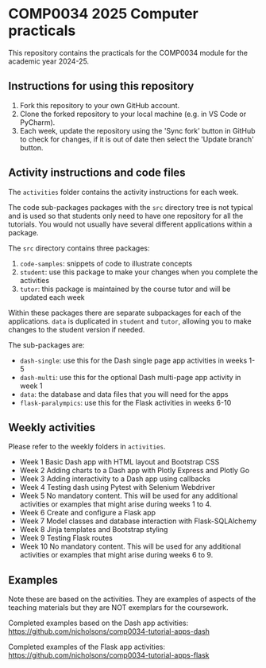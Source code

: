# COMP0034 2025 Computer practicals

This repository contains the practicals for the COMP0034 module for the academic year 2024-25.

## Instructions for using this repository

1. Fork this repository to your own GitHub account.
2. Clone the forked repository to your local machine (e.g. in VS Code or PyCharm).
3. Each week, update the repository using the 'Sync fork' button in GitHub to check for changes, if it is out of date
   then select the 'Update branch' button.

## Activity instructions and code files

The `activities` folder contains the activity instructions for each week.

The code sub-packages packages with the `src` directory tree is not typical and is used so that students only need to
have one repository for all the tutorials. You would not usually have several different applications within a package.

The `src` directory contains three packages:

1. `code-samples`: snippets of code to illustrate concepts
2. `student`: use this package to make your changes when you complete the activities
3. `tutor`: this package is maintained by the course tutor and will be updated each week

Within these packages there are separate subpackages for each of the applications. `data` is duplicated in `student` and
`tutor`, allowing you to make changes to the student version if needed.

The sub-packages are:

- `dash-single`: use this for the Dash single page app activities in weeks 1-5
- `dash-multi`: use this for the optional Dash multi-page app activity in week 1
- `data`: the database and data files that you will need for the apps
- `flask-paralympics`: use this for the Flask activities in weeks 6-10

## Weekly activities

Please refer to the weekly folders in `activities`.

- Week 1 Basic Dash app with HTML layout and Bootstrap CSS
- Week 2 Adding charts to a Dash app with Plotly Express and Plotly Go
- Week 3 Adding interactivity to a Dash app using callbacks
- Week 4 Testing dash using Pytest with Selenium Webdriver
- Week 5 No mandatory content. This will be used for any additional activities or examples that might arise during weeks
  1 to 4.
- Week 6 Create and configure a Flask app
- Week 7 Model classes and database interaction with Flask-SQLAlchemy
- Week 8 Jinja templates and Bootstrap styling
- Week 9 Testing Flask routes
- Week 10 No mandatory content. This will be used for any additional activities or examples that might arise during
  weeks 6 to 9.

## Examples
Note these are based on the activities. They are examples of aspects of the teaching materials but they are NOT exemplars for the coursework.

Completed examples based on the Dash app activities: <https://github.com/nicholsons/comp0034-tutorial-apps-dash>

Completed examples of the Flask app activities: <https://github.com/nicholsons/comp0034-tutorial-apps-flask>
